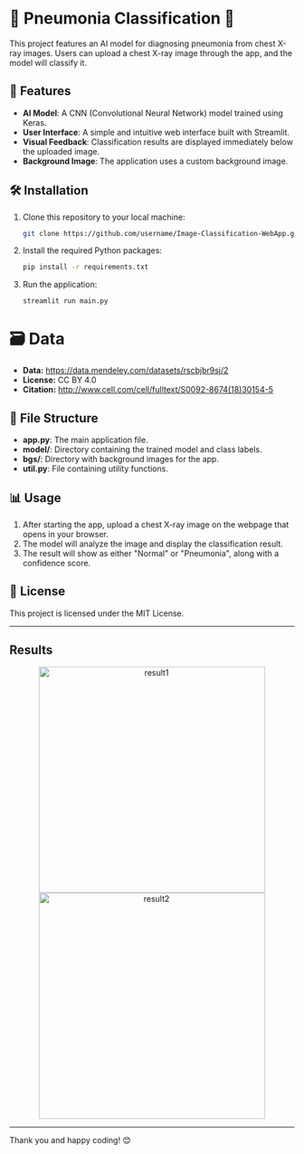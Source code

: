 # 🧬 Pneumonia Classification 🧬

This project features an AI model for diagnosing pneumonia from chest X-ray images. Users can upload a chest X-ray image through the app, and the model will classify it.

## 🚀 Features

- **AI Model**: A CNN (Convolutional Neural Network) model trained using Keras.
- **User Interface**: A simple and intuitive web interface built with Streamlit.
- **Visual Feedback**: Classification results are displayed immediately below the uploaded image.
- **Background Image**: The application uses a custom background image.

## 🛠 Installation

1. Clone this repository to your local machine:
    ```bash
    git clone https://github.com/username/Image-Classification-WebApp.git
    ```
2. Install the required Python packages:
    ```bash
    pip install -r requirements.txt
    ```
3. Run the application:
    ```bash
    streamlit run main.py
    ```
# 🗃️ Data

- **Data:** https://data.mendeley.com/datasets/rscbjbr9sj/2
- **License:** CC BY 4.0
- **Citation:** http://www.cell.com/cell/fulltext/S0092-8674(18)30154-5

## 📂 File Structure

- **app.py**: The main application file.
- **model/**: Directory containing the trained model and class labels.
- **bgs/**: Directory with background images for the app.
- **util.py**: File containing utility functions.

## 📊 Usage

1. After starting the app, upload a chest X-ray image on the webpage that opens in your browser.
2. The model will analyze the image and display the classification result.
3. The result will show as either "Normal" or "Pneumonia", along with a confidence score.

## 📝 License

This project is licensed under the MIT License. 

---
## Results
<p align="center">
  <img src="https://github.com/user-attachments/assets/16a3c790-ae10-4c92-8b2b-769fbc30a0ea" alt="result1" width="400"/>
  <img src="https://github.com/user-attachments/assets/f5757959-6fe2-400c-a577-73f663086249" alt="result2" width="400"/>
</p>

---
Thank you and happy coding! 😊
